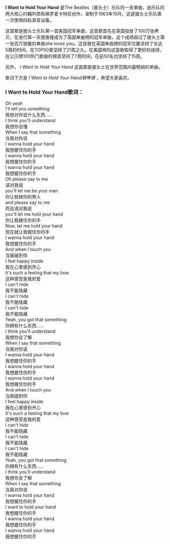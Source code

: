

**I Want to Hold Your Hand** 是The
Beatles（披头士）乐队的一支单曲，由乐队的两大核心约翰列侬和保罗麦卡特尼创作，录制于1963年10月，这是披头士乐队第一次使用四轨录音设备。

  
这首歌是披头士乐队第一首美国冠军单曲，这首歌首先在英国投放了100万张拷贝，在发行第一天便直接成为了英国单曲榜的冠军单曲，这个成绩超过了披头士第一张百万销量的单曲she
loves
you。这首歌在英国单曲榜的冠军位置坚持了长达5周的时间，在TOP50里坚持了21周之久。在美国榜的这首歌取得了更好的成绩，在公示牌100热门歌曲的榜首坚持了7周时间，在前50名也坚持了15周。

  
另外， _I Want to Hold Your Hand_ 这首歌是披头士在世界范围内最畅销的单曲。

  
歌词下方是 _I Want to Hold Your Hand钢琴谱_ ，希望大家喜欢。

### I Want to Hold Your Hand歌词：

Oh yeah  
I'll tell you something  
我想对你说什么东西……  
I think you'll understand  
我想你会懂  
When I say that something  
当我对你说  
I wanna hold your hand  
我想握住你的手  
I wanna hold your hand  
我想握住你的手  
I wanna hold your hand  
我想握住你的手  
Oh please say to me  
请对我说  
you'll let me be your man  
你让我做你的男人  
and please say to me  
而且请对我说  
you'll let me hold your hand  
你让我握住你的手  
Now, let me hold your hand  
现在就让我握住你的手  
I wanna hold your hand  
我想握住你的手  
And when I touch you  
当我碰到你  
I feel happy inside  
我在心里感到开心  
It's such a feeling that my love  
这种感受是我的爱  
I can't hide  
我不能隐藏  
I can't hide  
我不能隐藏  
I can't hide  
我不能隐藏  
Yeah, you got that something  
你拥有什么东西……  
I think you'll understand  
我想你会了解  
When I say that something  
当我对你说  
I wanna hold your hand  
我想握住你的手  
I wanna hold your hand  
我想握住你的手  
I wanna hold your hand  
我想握住你的手  
And when I touch you  
当我碰到你  
I feel happy inside  
我在心里感到开心  
It's such a feeling that my love  
这种感受是我的爱  
I can't hide  
我不能隐藏  
I can't hide  
我不能隐藏  
I can't hide  
我不能隐藏  
Yeah, you got that something  
你拥有什么东西……  
I think you'll understand  
我想你会了解  
When I say that something  
当我对你说  
I wanna hold your hand  
我想握住你的手  
I want to hold your hand  
我想握住你的手  
I wanna hold your hand  
我想握住你的手  
I wanna hold your hand  
我想握住你的手

